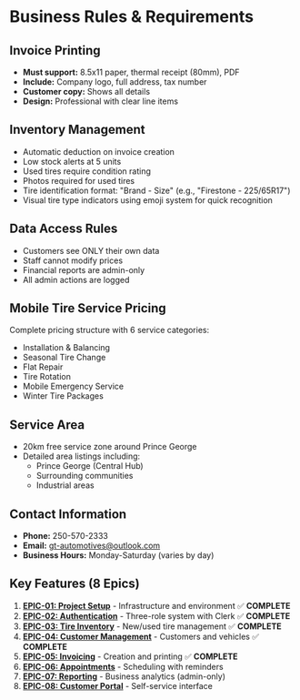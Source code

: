 # Business Rules & Requirements

## Invoice Printing
- **Must support:** 8.5x11 paper, thermal receipt (80mm), PDF
- **Include:** Company logo, full address, tax number
- **Customer copy:** Shows all details
- **Design:** Professional with clear line items

## Inventory Management
- Automatic deduction on invoice creation
- Low stock alerts at 5 units
- Used tires require condition rating
- Photos required for used tires
- Tire identification format: "Brand - Size" (e.g., "Firestone - 225/65R17")
- Visual tire type indicators using emoji system for quick recognition

## Data Access Rules
- Customers see ONLY their own data
- Staff cannot modify prices
- Financial reports are admin-only
- All admin actions are logged

## Mobile Tire Service Pricing
Complete pricing structure with 6 service categories:
- Installation & Balancing
- Seasonal Tire Change
- Flat Repair
- Tire Rotation
- Mobile Emergency Service
- Winter Tire Packages

## Service Area
- 20km free service zone around Prince George
- Detailed area listings including:
  - Prince George (Central Hub)
  - Surrounding communities
  - Industrial areas

## Contact Information
- **Phone:** 250-570-2333
- **Email:** gt-automotives@outlook.com
- **Business Hours:** Monday-Saturday (varies by day)

## Key Features (8 Epics)

1. **[EPIC-01: Project Setup](https://github.com/vishaltoora/GT-Automotives-App/issues/1)** - Infrastructure and environment ✅ **COMPLETE**
2. **[EPIC-02: Authentication](https://github.com/vishaltoora/GT-Automotives-App/issues/2)** - Three-role system with Clerk ✅ **COMPLETE**
3. **[EPIC-03: Tire Inventory](https://github.com/vishaltoora/GT-Automotives-App/issues/3)** - New/used tire management ✅ **COMPLETE**
4. **[EPIC-04: Customer Management](https://github.com/vishaltoora/GT-Automotives-App/issues/4)** - Customers and vehicles ✅ **COMPLETE**
5. **[EPIC-05: Invoicing](https://github.com/vishaltoora/GT-Automotives-App/issues/5)** - Creation and printing ✅ **COMPLETE**
6. **[EPIC-06: Appointments](https://github.com/vishaltoora/GT-Automotives-App/issues/6)** - Scheduling with reminders
7. **[EPIC-07: Reporting](https://github.com/vishaltoora/GT-Automotives-App/issues/7)** - Business analytics (admin-only)
8. **[EPIC-08: Customer Portal](https://github.com/vishaltoora/GT-Automotives-App/issues/8)** - Self-service interface